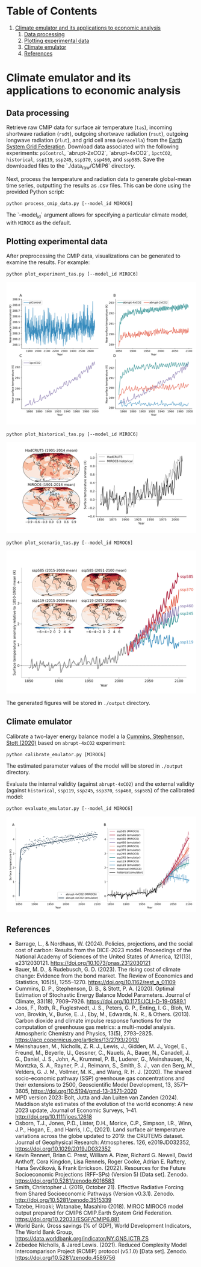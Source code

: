 # Table of Contents

1.  [Climate emulator and its applications to economic analysis](#org10a727b)
    1.  [Data processing](#org79d9a70)
    2.  [Plotting experimental data](#orgd757f45)
    3.  [Climate emulator](#org8f62890)
    4.  [References](#org4c4b032)


<a id="org10a727b"></a>

# Climate emulator and its applications to economic analysis


<a id="org79d9a70"></a>

## Data processing

Retrieve raw CMIP data for surface air temperature (`tas`), incoming shortwave radiation (`rsdt`), outgoing shortwave radiation (`rsut`),
outgoing longwave radiation (`rlut`), and grid cell area (`areacella`) from the [Earth System Grid Federation](https://esgf.llnl.gov/).
Download data associated with the following experiments: `piControl`, \`abrupt-2xCO2\`, \`abrupt-4xCO2\`, `1pctCO2`, `historical`, `ssp119`, `ssp245`, `ssp370`, `ssp460`, and `ssp585`.
Save the downloaded files to the \`./data<sub>raw</sub>/CMIP6\` directory.

Next, process the temperature and radiation data to generate global-mean time series, outputting the results as .csv files. This can be done using the provided Python script:

    python process_cmip_data.py [--model_id MIROC6]

The \`&#x2013;model<sub>id</sub>\` argument allows for specifying a particular climate model, with `MIROC6` as the default.


<a id="orgd757f45"></a>

## Plotting experimental data

After preprocessing the CMIP data, visualizations can be generated to examine the results. For example:

    python plot_experiment_tas.py [--model_id MIROC6]

![img](./output/fig_plot_experiment_tas.svg)

    python plot_historical_tas.py [--model_id MIROC6]

![img](./output/fig_plot_historical_tas.svg)

    python plot_scenario_tas.py [--model_id MIROC6]

![img](./output/fig_plot_scenario_tas.svg)

The generated figures will be stored in `./output` directory.


<a id="org8f62890"></a>

## Climate emulator

Calibrate a two-layer energy balance model a la [Cummins, Stephenson, Stott (2020)](https://doi.org/10.1175/JCLI-D-19-0589.1) based on `abrupt-4xCO2` experiment:

    python calibrate_emulator.py [MIROC6]

The estimated parameter values of the model will be stored in `./output` directory.

Evaluate the internal validity (against `abrupt-4xCO2`)
and the external validity (against `historical`, `ssp119`, `ssp245`, `ssp370`, `ssp460`, `ssp585`)
of the calibrated model:

    python evaluate_emulator.py [--model_id MIROC6]

![img](./output/fig_evaluate_emulator.svg)


<a id="org4c4b032"></a>

## References

-   Barrage, L., & Nordhaus, W. (2024). Policies, projections, and the social cost of carbon: Results from the DICE-2023 model. Proceedings of the National Academy of Sciences of the United States of America, 121(13), e2312030121. <https://doi.org/10.1073/pnas.2312030121>
-   Bauer, M. D., & Rudebusch, G. D. (2023). The rising cost of climate change: Evidence from the bond market. The Review of Economics and Statistics, 105(5), 1255–1270. <https://doi.org/10.1162/rest_a_01109>
-   Cummins, D. P., Stephenson, D. B., & Stott, P. A. (2020). Optimal Estimation of Stochastic Energy Balance Model Parameters. Journal of Climate, 33(18), 7909–7926. <https://doi.org/10.1175/JCLI-D-19-0589.1>
-   Joos, F., Roth, R., Fuglestvedt, J. S., Peters, G. P., Enting, I. G., Bloh, W. von, Brovkin, V., Burke, E. J., Eby, M., Edwards, N. R., & Others. (2013). Carbon dioxide and climate impulse response functions for the computation of greenhouse gas metrics: a multi-model analysis. Atmospheric Chemistry and Physics, 13(5), 2793–2825. <https://acp.copernicus.org/articles/13/2793/2013/>
-   Meinshausen, M., Nicholls, Z. R. J., Lewis, J., Gidden, M. J., Vogel, E., Freund, M., Beyerle, U., Gessner, C., Nauels, A., Bauer, N., Canadell, J. G., Daniel, J. S., John, A., Krummel, P. B., Luderer, G., Meinshausen, N., Montzka, S. A., Rayner, P. J., Reimann, S., Smith, S. J., van den Berg, M., Velders, G. J. M., Vollmer, M. K., and Wang, R. H. J. (2020). The shared socio-economic pathway (SSP) greenhouse gas concentrations and their extensions to 2500, Geoscientific Model Development, 13, 3571–3605, <https://doi.org/10.5194/gmd-13-3571-2020>
-   MPD version 2023: Bolt, Jutta and Jan Luiten van Zanden (2024). Maddison style estimates of the evolution of the world economy: A new 2023 update, Journal of Economic Surveys, 1–41. <http://doi.org/10.1111/joes.12618>
-   Osborn, T.J., Jones, P.D., Lister, D.H., Morice, C.P., Simpson, I.R., Winn, J.P., Hogan, E., and Harris, I.C., (2021). Land surface air temperature variations across the globe updated to 2019: the CRUTEM5 dataset. Journal of Geophysical Research: Atmospheres. 126, e2019JD032352, <https://doi.org/10.1029/2019JD032352>
-   Kevin Rennert, Brian C. Prest, William A. Pizer, Richard G. Newell, David Anthoff, Cora Kingdon, Lisa Rennels, Roger Cooke, Adrian E. Raftery, Hana Ševčíková, & Frank Errickson. (2022). Resources for the Future Socioeconomic Projections (RFF-SPs) (Version 5) [Data set]. Zenodo. <https://doi.org/10.5281/zenodo.6016583>
-   Smith, Christopher J. (2019, October 21). Effective Radiative Forcing from Shared Socioeconomic Pathways (Version v0.3.1). Zenodo. <http://doi.org/10.5281/zenodo.3515339>
-   Tatebe, Hiroaki; Watanabe, Masahiro (2018). MIROC MIROC6 model output prepared for CMIP6 CMIP.Earth System Grid Federation. <https://doi.org/10.22033/ESGF/CMIP6.881>
-   World Bank. Gross savings (% of GDP), World Development Indicators, The World Bank Group, <https://data.worldbank.org/indicator/NY.GNS.ICTR.ZS>
-   Zebedee Nicholls, & Jared Lewis. (2021). Reduced Complexity Model Intercomparison Project (RCMIP) protocol (v5.1.0) [Data set]. Zenodo. <https://doi.org/10.5281/zenodo.4589756>
